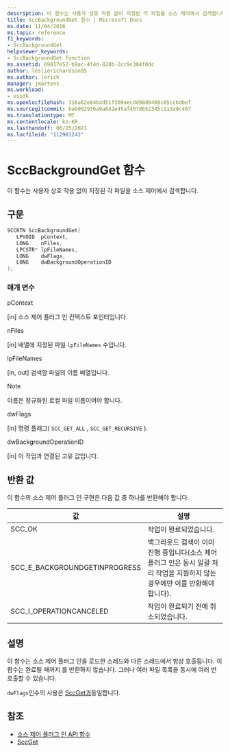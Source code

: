 ```yaml
---
description: 이 함수는 사용자 상호 작용 없이 지정된 각 파일을 소스 제어에서 검색합니다.
title: SccBackgroundGet 함수 | Microsoft Docs
ms.date: 11/04/2016
ms.topic: reference
f1_keywords:
- SccBackgroundGet
helpviewer_keywords:
- SccBackgroundGet function
ms.assetid: 69817e52-b9ac-4f4d-820b-2cc9c384f0dc
author: leslierichardson95
ms.author: lerich
manager: jmartens
ms.workload:
- vssdk
ms.openlocfilehash: 316a02e84b4d51f309aecdd98d0409c85ccbdbef
ms.sourcegitcommit: bab002936a9a642e45af407d652345c113a9c467
ms.translationtype: MT
ms.contentlocale: ko-KR
ms.lasthandoff: 06/25/2021
ms.locfileid: "112901242"
---
```

# <a name="sccbackgroundget-function"></a>SccBackgroundGet 함수
이 함수는 사용자 상호 작용 없이 지정된 각 파일을 소스 제어에서 검색합니다.

## <a name="syntax"></a>구문

```cpp
SCCRTN SccBackgroundGet(
   LPVOID  pContext,
   LONG    nFiles,
   LPCSTR* lpFileNames,
   LONG    dwFlags,
   LONG    dwBackgroundOperationID
);
```

### <a name="parameters"></a>매개 변수
 pContext

[in] 소스 제어 플러그 인 컨텍스트 포인터입니다.

 nFiles

[in] 배열에 지정된 파일 `lpFileNames` 수입니다.

 lpFileNames

[in, out] 검색할 파일의 이름 배열입니다.

> [!NOTE]
> 이름은 정규화된 로컬 파일 이름이어야 합니다.

 dwFlags

[in] 명령 플래그( `SCC_GET_ALL` , `SCC_GET_RECURSIVE` ).

 dwBackgroundOperationID

[in] 이 작업과 연결된 고유 값입니다.

## <a name="return-value"></a>반환 값
 이 함수의 소스 제어 플러그 인 구현은 다음 값 중 하나를 반환해야 합니다.

|값|설명|
|-----------|-----------------|
|SCC_OK|작업이 완료되었습니다.|
|SCC_E_BACKGROUNDGETINPROGRESS|백그라운드 검색이 이미 진행 중입니다(소스 제어 플러그 인은 동시 일괄 처리 작업을 지원하지 않는 경우에만 이를 반환해야 합니다).|
|SCC_I_OPERATIONCANCELED|작업이 완료되기 전에 취소되었습니다.|

## <a name="remarks"></a>설명
 이 함수는 소스 제어 플러그 인을 로드한 스레드와 다른 스레드에서 항상 호출됩니다. 이 함수는 완료될 때까지 를 반환하지 않습니다. 그러나 여러 파일 목록을 동시에 여러 번 호출할 수 있습니다.

 `dwFlags`인수의 사용은 [SccGet과](../extensibility/sccget-function.md)동일합니다.

## <a name="see-also"></a>참조
- [소스 제어 플러그 인 API 함수](../extensibility/source-control-plug-in-api-functions.md)
- [SccGet](../extensibility/sccget-function.md)
